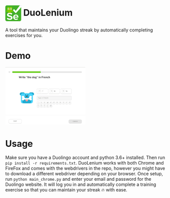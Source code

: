 <h1> <img src="img/Icon.png" width="50" align="center"/> DuoLenium </h1>
A tool that maintains your Duolingo streak by automatically completing exercises for you.
<br>

# Demo
<img src="img/demo.gif" width="50%" />

# Usage
Make sure you have a Duolingo account and python 3.6+ installed. Then run 
`pip install -r requirements.txt`. DuoLenium works with both Chrome and FireFox and comes with the webdrivers in the repo, however you might have to download a different webdriver depending on your browser. Once setup, run `python main_chrome.py` and enter your email and password for the Duolingo website. It will log you in and automatically complete a training exercise so that you can maintain your streak 🔥 with ease.
